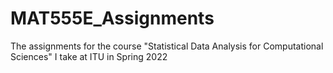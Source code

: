 # MAT555E_Assignments
The assignments for the course "Statistical Data Analysis for Computational Sciences" I take at ITU in Spring 2022
